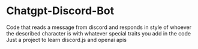 # Chatgpt-Discord-Bot
Code that reads a message from discord and responds in style of whoever the described character is with whatever special traits you add in the code <br>
Just a project to learn discord.js and openai apis 
